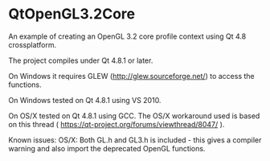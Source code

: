 QtOpenGL3.2Core
===============

An example of creating an OpenGL 3.2 core profile context using Qt 4.8 crossplatform.

The project compiles under Qt 4.8.1 or later.

On Windows it requires GLEW (http://glew.sourceforge.net/) to access the functions.

On Windows tested on Qt 4.8.1 using VS 2010.

On OS/X tested on Qt 4.8.1 using GCC. The OS/X workaround used is based on this thread ( https://qt-project.org/forums/viewthread/8047/ ).

Known issues:
OS/X: Both GL.h and GL3.h is included - this gives a compiler warning and also import the deprecated OpenGL functions. 